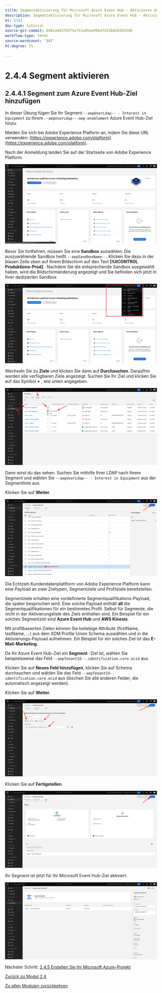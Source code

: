 ```yaml
---
title: Segmentaktivierung für Microsoft Azure Event Hub - Aktivieren des Segments
description: Segmentaktivierung für Microsoft Azure Event Hub - Aktivieren des Segments
kt: 5342
doc-type: tutorial
source-git-commit: 6962a0d37d375e751a05ae99b4f433b0283835d0
workflow-type: tm+mt
source-wordcount: '347'
ht-degree: 2%

---
```


# 2.4.4 Segment aktivieren

## 2.4.4.1 Segment zum Azure Event Hub-Ziel hinzufügen

In dieser Übung fügen Sie Ihr Segment `--aepUserLdap-- - Interest in Equipment` zu Ihrem `--aepUserLdap---aep-enablement` Azure Event Hub-Ziel hinzu.

Melden Sie sich bei Adobe Experience Platform an, indem Sie diese URL verwenden: [https://experience.adobe.com/platform](https://experience.adobe.com/platform).

Nach der Anmeldung landen Sie auf der Startseite von Adobe Experience Platform.

![Datenaufnahme](./../../../modules/datacollection/module1.2/images/home.png)

Bevor Sie fortfahren, müssen Sie eine **Sandbox** auswählen. Die auszuwählende Sandbox heißt ``--aepSandboxName--``. Klicken Sie dazu in der blauen Zeile oben auf Ihrem Bildschirm auf den Text **[!UICONTROL Produktions-Prod]** . Nachdem Sie die entsprechende Sandbox ausgewählt haben, wird die Bildschirmänderung angezeigt und Sie befinden sich jetzt in Ihrer dedizierten Sandbox.

![Datenaufnahme](./../../../modules/datacollection/module1.2/images/sb1.png)

Wechseln Sie zu **Ziele** und klicken Sie dann auf **Durchsuchen**. Daraufhin werden alle verfügbaren Ziele angezeigt. Suchen Sie Ihr Ziel und klicken Sie auf das Symbol **+** , wie unten angegeben.

![5-01-select-destination.png](./images/5-01-select-destination.png)

Dann wirst du das sehen. Suchen Sie mithilfe Ihrer LDAP nach Ihrem Segment und wählen Sie `--aepUserLdap-- - Interest in Equipment` aus der Segmentliste aus.

Klicken Sie auf **Weiter**.

![5-04-select-segment.png](./images/5-04-select-segment.png)

Die Echtzeit-Kundendatenplattform von Adobe Experience Platform kann eine Payload an zwei Zieltypen, Segmentziele und Profilziele bereitstellen.

Segmentziele erhalten eine vordefinierte Segmentqualifikations-Payload, die später besprochen wird. Eine solche Payload enthält **all** die Segmentqualifikationen für ein bestimmtes Profil. Selbst für Segmente, die nicht in der Aktivierungsliste des Ziels enthalten sind. Ein Beispiel für ein solches Segmentziel sind **Azure Event Hub** und **AWS Kinesis**.

Mit profilbasierten Zielen können Sie beliebige Attribute (firstName, lastName, ...) aus dem XDM Profile Union Schema auswählen und in die Aktivierungs-Payload aufnehmen. Ein Beispiel für ein solches Ziel ist das **E-Mail-Marketing**.

Da Ihr Azure Event Hub-Ziel ein **Segment** -Ziel ist, wählen Sie beispielsweise das Feld `--aepTenantId--.identification.core.ecid` aus.

Klicken Sie auf **Neues Feld hinzufügen**, klicken Sie auf Schema durchsuchen und wählen Sie das Feld `--aepTenantId--identification.core.ecid` aus (löschen Sie alle anderen Felder, die automatisch angezeigt werden).

Klicken Sie auf **Weiter**.

![5-05-select-attributes.png](./images/5-05-select-attributes.png)

Klicken Sie auf **Fertigstellen**.

![5-06-destination-finish.png](./images/5-06-destination-finish.png)

Ihr Segment ist jetzt für Ihr Microsoft Event Hub-Ziel aktiviert.

![5-07-destination-segment-added.png](./images/5-07-destination-segment-added.png)

Nächster Schritt: [2.4.5 Erstellen Sie Ihr Microsoft Azure-Projekt](./ex5.md)

[Zurück zu Modul 2.4](./segment-activation-microsoft-azure-eventhub.md)

[Zu allen Modulen zurückkehren](./../../../overview.md)
